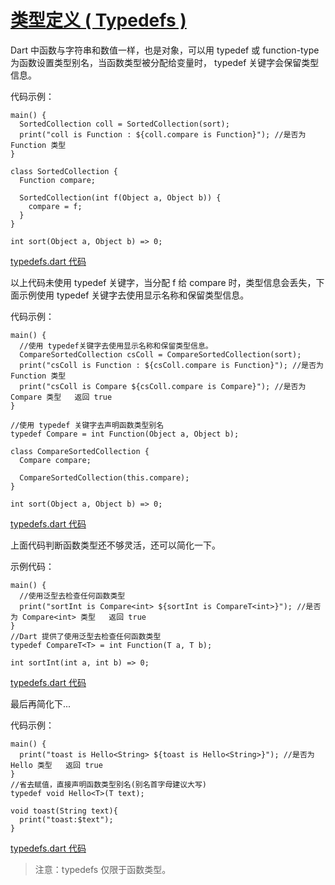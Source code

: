 # [类型定义 ( Typedefs )](https://www.dartlang.org/guides/language/language-tour#typedefs)

Dart 中函数与字符串和数值一样，也是对象，可以用 typedef 或 function-type 为函数设置类型别名，当函数类型被分配给变量时， typedef 关键字会保留类型信息。

代码示例：

```
main() {
  SortedCollection coll = SortedCollection(sort);
  print("coll is Function : ${coll.compare is Function}"); //是否为 Function 类型
}

class SortedCollection {
  Function compare;

  SortedCollection(int f(Object a, Object b)) {
    compare = f;
  }
}

int sort(Object a, Object b) => 0;
```

[typedefs.dart 代码](../../dart/typedefs/typedefs.dart)

以上代码未使用 typedef 关键字，当分配 f 给 compare 时，类型信息会丢失，下面示例使用 typedef 关键字去使用显示名称和保留类型信息。 

代码示例：

```
main() {
  //使用 typedef关键字去使用显示名称和保留类型信息。
  CompareSortedCollection csColl = CompareSortedCollection(sort);
  print("csColl is Function : ${csColl.compare is Function}"); //是否为 Function 类型
  print("csColl is Compare ${csColl.compare is Compare}"); //是否为 Compare 类型   返回 true
}

//使用 typedef 关键字去声明函数类型别名
typedef Compare = int Function(Object a, Object b);

class CompareSortedCollection {
  Compare compare;

  CompareSortedCollection(this.compare);
}

int sort(Object a, Object b) => 0;
```

[typedefs.dart 代码](../../dart/typedefs/typedefs.dart)

上面代码判断函数类型还不够灵活，还可以简化一下。

示例代码：

```
main() {
  //使用泛型去检查任何函数类型
  print("sortInt is Compare<int> ${sortInt is CompareT<int>}"); //是否为 Compare<int> 类型   返回 true
}
//Dart 提供了使用泛型去检查任何函数类型
typedef CompareT<T> = int Function(T a, T b);

int sortInt(int a, int b) => 0;
```

[typedefs.dart 代码](../../dart/typedefs/typedefs.dart)

最后再简化下...

代码示例：

```
main() {
  print("toast is Hello<String> ${toast is Hello<String>}"); //是否为 Hello 类型   返回 true
}
//省去赋值，直接声明函数类型别名(别名首字母建议大写)
typedef void Hello<T>(T text);

void toast(String text){
  print("toast:$text");
}
```

[typedefs.dart 代码](../../dart/typedefs/typedefs.dart)

> 注意：typedefs 仅限于函数类型。